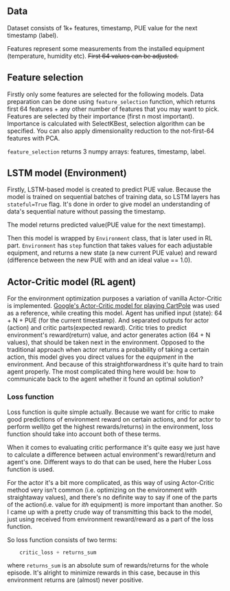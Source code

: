 ## Data
Dataset consists of 1k+ features, timestamp, PUE value for the next timestamp (label).

Features represent some measurements from the installed equipment (temperature, humidity etc).
~~First 64 values can be adjusted.~~


## Feature selection
Firstly only some features are selected for the following models. 
Data preparation can be done using `feature_selection` function, which returns 
first 64 features + any other number of features that you may want to pick.
Features are selected by their importance (first n most important). 
Importance is calculated with SelectKBest, selection algorithm can be specified. 
You can also apply dimensionality reduction to the not-first-64 features with PCA.

`feature_selection` returns 3 numpy arrays: features, timestamp, label.


## LSTM model (Environment)
Firstly, LSTM-based model is created to predict PUE value. Because the model is trained on 
sequential batches of training data, so LSTM layers has `stateful=True` flag. It's done in
order to give model an understanding of data's sequential nature without passing the timestamp.

The model returns predicted value(PUE value for the next timestamp).

Then this model is wrapped by `Environment` class, that is later used in RL part.
`Environment` has `step` function that takes values for each adjustable equipment, and returns
a new state (a new current PUE value) and reward (difference between the new PUE with 
and an ideal value == 1.0).


## Actor-Critic model (RL agent)
For the environment optimization purposes a variation of vanilla Actor-Critic is implemented.
[Google's Actor-Critic model for playing CartPole](https://www.tensorflow.org/tutorials/reinforcement_learning/actor_critic) 
was used as a reference, while creating this model. Agent has unified input (state): 
64 + N + PUE (for the current timestamp). And separated outputs for actor (action) and critic parts(expected reward).
Critic tries to predict environment's reward(return) value, and actor generates action (64 + N values),
that should be taken next in the environment. Opposed to the traditional approach when actor returns
a probability of taking a certain action, this model gives you direct values for the *equipment* in the environment.
And because of this straightforwardness it's quite hard to train agent properly. The most complicated 
thing here would be: how to communicate back to the agent whether it found an optimal solution?

### Loss function
Loss function is quite simple actually. Because we want for critic to make good predictions of 
environment reward on certain actions, and for actor to perform well(to get the highest rewards/returns)
in the environment, loss function should take into account both of these terms. 

When it comes to evaluating critic performance it's quite easy we just have to calculate a difference between
actual environment's reward/return and agent's one. Different ways to do that can be used, here the Huber Loss
function is used. 

For the actor it's a bit more complicated, as this way of using Actor-Critic method very isn't common 
(i.e. optimizing on the environment with straightaway values), and there's no definite way to say
if one of the parts of the action(i.e. value for *ith* equipment) is more important than another. 
So I came up with a pretty crude way of transmitting this back to the model, just using received from
environment reward/reward as a part of the loss function.

So loss function consists of two terms: 
```python
    critic_loss + returns_sum
```
where `returns_sum` is an absolute sum of rewards/returns for the whole episode. It's alright to minimize 
rewards in this case, because in this environment returns are (almost) never positive.